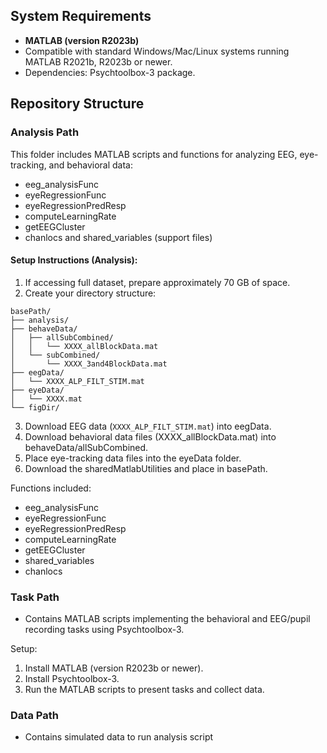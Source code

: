 

## System Requirements
- **MATLAB (version R2023b)**
- Compatible with standard Windows/Mac/Linux systems running MATLAB R2021b, R2023b or newer.
- Dependencies: Psychtoolbox-3 package.

## Repository Structure

### Analysis Path
This folder includes MATLAB scripts and functions for analyzing EEG, eye-tracking, and behavioral data:
- eeg_analysisFunc
- eyeRegressionFunc
- eyeRegressionPredResp
- computeLearningRate
- getEEGCluster
- chanlocs and shared_variables (support files)

#### Setup Instructions (Analysis):
1. If accessing full dataset, prepare approximately 70 GB of space.
2. Create your directory structure:

```
basePath/
├── analysis/
├── behaveData/
│   ├── allSubCombined/
│   │   └── XXXX_allBlockData.mat
│   └── subCombined/
│       └── XXXX_3and4BlockData.mat
├── eegData/
│   └── XXXX_ALP_FILT_STIM.mat
├── eyeData/
│   └── XXXX.mat
└── figDir/ 
```

3. Download EEG data (`XXXX_ALP_FILT_STIM.mat`) into eegData.
4. Download behavioral data files (XXXX_allBlockData.mat) into behaveData/allSubCombined.
5. Place eye-tracking data files into the eyeData folder.
6. Download the sharedMatlabUtilities and place in basePath.

Functions included:
- eeg_analysisFunc
- eyeRegressionFunc
- eyeRegressionPredResp
- computeLearningRate
- getEEGCluster
- shared_variables
- chanlocs

### Task Path
- Contains MATLAB scripts implementing the behavioral and EEG/pupil recording tasks using Psychtoolbox-3.

Setup:
1. Install MATLAB (version R2023b or newer).
2. Install Psychtoolbox-3.
3. Run the MATLAB scripts to present tasks and collect data.

### Data Path
- Contains simulated data to run analysis script
